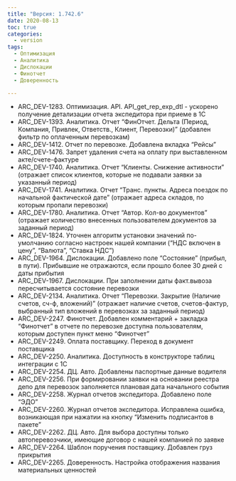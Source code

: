 ```yaml
---
title: "Версия: 1.742.6"
date: 2020-08-13
toc: true
categories:
  - version
tags:
  - Оптимизация
  - Аналитика
  - Дислокации
  - Финотчет
  - Доверенность

---
```


-   ARC_DEV-1283. Оптимизация. API. API_get_rep_exp_dtl - ускорено получение детализации отчета экспедитора при приеме в 1С
-   ARC_DEV-1393. Аналитика. Отчет “ФинОтчет. Дельта (Период, Компания, Привлек, Ответств., Клиент, Перевозки)” (добавлен фильтр по оплаченным перевозкам)
-   ARC_DEV-1412. Отчет по перевозке. Добавлена вкладка “Рейсы”
-   ARC_DEV-1476. Запрет удаления счета на оплату при выставленном акте/счете-фактуре
-   ARC_DEV-1740. Аналитика. Отчет “Клиенты. Снижение активности” (отражает список клиентов, которые не подавали заявки за указанный период)
-   ARC_DEV-1741. Аналитика. Отчет “Транс. пункты. Адреса поездок по начальной фактической дате” (отражает адреса складов, по которым пропали перевозки)
-   ARC_DEV-1780. Аналитика. Отчет “Автор. Кол-во документов” (отражает количество внесенных пользователем документов за заданный период)
-   ARC_DEV-1824. Уточнен алгоритм установки значений по-умолчанию согласно настроек нашей компании (“НДС включен в цену”, “Валюта”, “Ставка НДС”)
-   ARC_DEV-1964. Дислокации. Добавлено поле “Состояние” (прибыл, в пути). Прибывшие не отражаются, если прошло более 30 дней с даты прибытия
-   ARC_DEV-1967. Дислокации. При заполнении даты факт.вывоза пересчитывается состояние перевозки
-   ARC_DEV-2134. Аналитика. Отчет “Перевозки. Закрытие (Наличие счетов, сч-ф, вложений)” (отражает наличие счетов, счетов-фактур, выбранный тип вложений в перевозках за заданный период)
-   ARC_DEV-2247. Финотчет. Добавлен комментарий + закладка “Финотчет” в отчете по перевозке доступна пользователям, которым доступен пункт меню “Финотчет”
-   ARC_DEV-2249. Оплата поставщику. Переход в документ поставщика
-   ARC_DEV-2250. Аналитика. Доступность в конструкторе таблиц интеграции с 1С
-   ARC_DEV-2254. ДЦ. Авто. Добавлены паспортные данные водителя
-   ARC_DEV-2256. При формировании заявки на основании реестра депо для перевозок заполняется плановая дата начального события
-   ARC_DEV-2258. Журнал отчетов экспедитора. Добавлено поле “ЭДО”
-   ARC_DEV-2260. Журнал отчетов экспедитора. Исправлена ошибка, возникающая при нажатии на кнопку “Изменить подписантов в пакете”
-   ARC_DEV-2262. ДЦ. Авто. Для выбора доступны только автоперевозчики, имеющие договор с нашей компанией по заявке
-   ARC_DEV-2264. Шаблон поручения поставщику. Добавлен груз прикрытия
-   ARC_DEV-2265. Доверенность. Настройка отображения названия материальных ценностей
